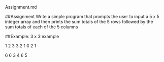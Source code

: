 Assignment.md

##Assignment Write a simple program that prompts the user to input a 5 x 5 integer array and then prints the sum totals of the 5 rows followed by the sum totals of each of the 5 columns

##Example: 3 x 3 example

1 2 3 3 2 1 0 2 1

6 6 3 4 6 5
